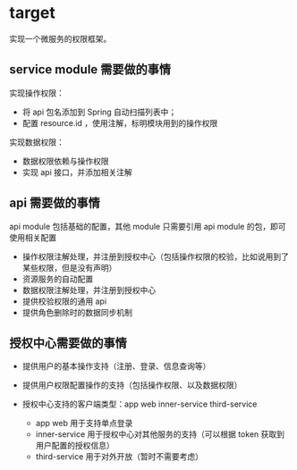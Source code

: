 # target

实现一个微服务的权限框架。

## service module 需要做的事情

实现操作权限：

- 将 api 包名添加到 Spring 自动扫描列表中；
- 配置 resource.id ，使用注解，标明模块用到的操作权限

实现数据权限：

- 数据权限依赖与操作权限
- 实现 api 接口，并添加相关注解

## api 需要做的事情

api module 包括基础的配置，其他 module 只需要引用 api module 的包，即可使用相关配置

- 操作权限注解处理，并注册到授权中心（包括操作权限的校验，比如说用到了某些权限，但是没有声明）
- 资源服务的自动配置
- 数据权限注解处理，并注册到授权中心
- 提供校验权限的通用 api
- 提供角色删除时的数据同步机制

## 授权中心需要做的事情

- 提供用户的基本操作支持（注册、登录、信息查询等）
- 提供用户权限配置操作的支持（包括操作权限、以及数据权限）
- 授权中心支持的客户端类型：app web inner-service third-service

  - app web 用于支持单点登录
  - inner-service 用于授权中心对其他服务的支持（可以根据 token 获取到用户配置的授权信息）
  - third-service 用于对外开放（暂时不需要考虑）
